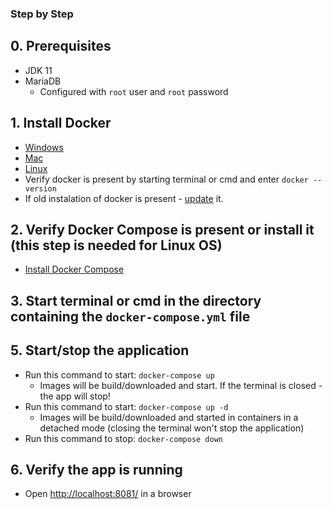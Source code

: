 ### Step by Step

## 0. Prerequisites

- JDK 11
- MariaDB
    - Configured with `root` user and `root` password

## 1. Install Docker 

- [Windows](https://docs.docker.com/docker-for-windows/install/)
- [Mac](https://docs.docker.com/docker-for-mac/install/)
- [Linux](https://runnable.com/docker/install-docker-on-linux)
- Verify docker is present by starting terminal or cmd and enter `docker --version`
- If old instalation of docker is present - [update](https://docs.docker.com/docker-for-windows/install/#updates) it. 

## 2. Verify Docker Compose is present or install it (this step is needed for Linux OS)

- [Install Docker Compose](https://docs.docker.com/compose/install/)

## 3. Start terminal or cmd in the directory containing the `docker-compose.yml` file

## 5. Start/stop the application

- Run this command to start: `docker-compose up`
    - Images will be build/downloaded and start. If the terminal is closed - the app will stop!
- Run this command to start: `docker-compose up -d`
    - Images will be build/downloaded and started in containers in a detached mode (closing the terminal won't stop the application)
- Run this command to stop: `docker-compose down` 

## 6. Verify the app is running

- Open [http://localhost:8081/](http://localhost:8081/) in a browser


